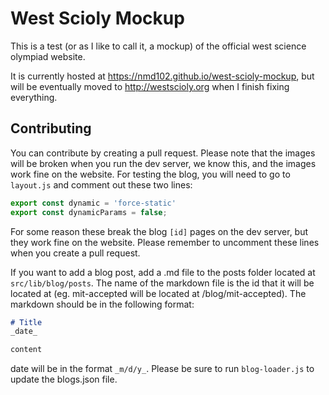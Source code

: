 # West Scioly Mockup
This is a test (or as I like to call it, a mockup) of the official west science olympiad website.

It is currently hosted at https://nmd102.github.io/west-scioly-mockup, but will be eventually moved to http://westscioly.org when I finish fixing everything.
## Contributing
You can contribute by creating a pull request.
Please note that the images will be broken when you run the dev server,
we know this, and the images work fine on the website.
For testing the blog, you will need to go to `layout.js` and comment out these two lines:
```javascript
export const dynamic = 'force-static'
export const dynamicParams = false;
```
For some reason these break the blog `[id]` pages on the dev server, but they work fine on the website. 
Please remember to uncomment these lines when you create a pull request.

If you want to add a blog post, add a .md file to the posts folder located at `src/lib/blog/posts`. 
The name of the markdown file is the id that it will be located at (eg. mit-accepted will be located at /blog/mit-accepted).
The markdown should be in the following format:
```markdown
# Title
_date_

content
```
date will be in the format `_m/d/y_`. Please be sure to run `blog-loader.js` to update the blogs.json file.
